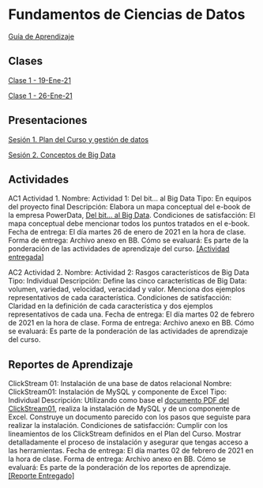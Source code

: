 
# Fundamentos de Ciencias de Datos
[Guía de Aprendizaje](https://github.com/mosesmarin/Maestria-Ciencia-de-datos-e-inteligencia-de-negocios/blob/master/Fundamentos-de-Ciencia-De-Datos/presentaciones/2021-01-DAT501-Syllabus.pdf)

## Clases
[Clase 1 - 19-Ene-21](https://youtu.be/tboXvZCBTm4)

[Clase 1 - 26-Ene-21](https://youtu.be/lwRezKacvNU)

## Presentaciones
[Sesión 1. Plan del Curso y gestión de datos](https://github.com/mosesmarin/Maestria-Ciencia-de-datos-e-inteligencia-de-negocios/blob/master/Fundamentos-de-Ciencia-De-Datos/presentaciones/DAT501-S01-Introduccio%CC%81nGestio%CC%81nDatos.pdf)

[Sesión 2. Conceptos de Big Data](https://github.com/mosesmarin/Maestria-Ciencia-de-datos-e-inteligencia-de-negocios/blob/master/Fundamentos-de-Ciencia-De-Datos/presentaciones/DAT501-S02-FundamentosBigDataCS01.pdf)

## Actividades

AC1 Actividad 1.
Nombre: Actividad 1: Del bit… al Big Data
Tipo: En equipos del proyecto final
Descripción: Elabora un mapa conceptual del e-book de la empresa PowerData, [Del bit… al Big Data](https://github.com/mosesmarin/Maestria-Ciencia-de-datos-e-inteligencia-de-negocios/blob/master/Fundamentos-de-Ciencia-De-Datos/archivos/PowerData_-_Del_bit%E2%80%A6_Al_Big_Data.pdf).
Condiciones de satisfacción: El mapa conceptual debe mencionar todos los puntos tratados en el e-book.
Fecha de entrega: El día martes 26 de enero de 2021 en la hora de clase.
Forma de entrega: Archivo anexo en BB.
Cómo se evaluará: Es parte de la ponderación de las actividades de aprendizaje del curso. [[Actividad entregada]](https://github.com/mosesmarin/Maestria-Ciencia-de-datos-e-inteligencia-de-negocios/blob/master/Fundamentos-de-Ciencia-De-Datos/archivos/Actividad%201-Mapa%20Conceptual.pdf)


AC2 Actividad 2.
Nombre: Actividad 2: Rasgos característicos de Big Data
Tipo: Individual
Descripción: Define las cinco características de Big Data: volumen, variedad, velocidad, veracidad y valor. Menciona dos ejemplos representativos de cada característica.
Condiciones de satisfacción: Claridad en la definición de cada característica y dos ejemplos representativos de cada una.
Fecha de entrega: El día martes 02 de febrero de 2021 en la hora de clase.
Forma de entrega: Archivo anexo en BB.
Cómo se evaluará: Es parte de la ponderación de las actividades de aprendizaje del curso.


## Reportes de Aprendizaje

ClickStream 01: Instalación de una base de datos relacional
Nombre: ClickStream01: Instalación de MySQL y componente de Excel
Tipo: Individual
Descripción: Utilizando como base el [documento PDF del ClickStream01](https://github.com/mosesmarin/Maestria-Ciencia-de-datos-e-inteligencia-de-negocios/blob/master/Fundamentos-de-Ciencia-De-Datos/archivos/ClickStream01MySQLExcel.pdf), realiza la instalación de MySQL y de un componente de Excel. Construye un documento parecido con los pasos que seguiste para realizar la instalación.
Condiciones de satisfacción: Cumplir con los lineamientos de los ClickStream definidos en el Plan del Curso. Mostrar detalladamente el proceso de instalación y asegurar que tengas acceso a las herramientas.
Fecha de entrega: El día martes 02 de febrero de 2021 en la hora de clase.
Forma de entrega: Archivo anexo en BB.
Cómo se evaluará: Es parte de la ponderación de los reportes de aprendizaje. [[Reporte Entregado]](https://github.com/mosesmarin/Maestria-Ciencia-de-datos-e-inteligencia-de-negocios/blob/master/Fundamentos-de-Ciencia-De-Datos/archivos/ClickStream%2001_%20Instalacio%CC%81n%20de%20una%20base%20de%20datos%20relacional.pdf)

